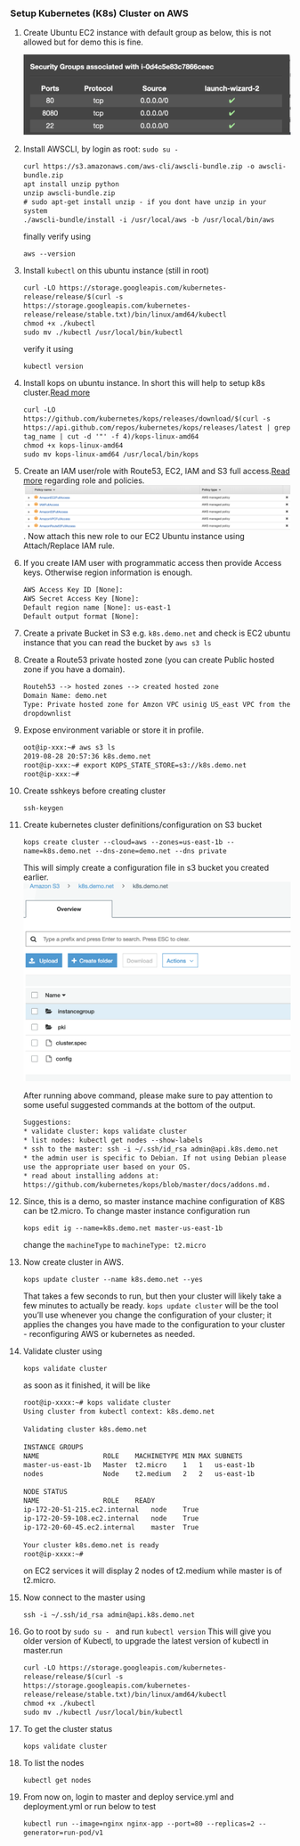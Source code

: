### Setup Kubernetes (K8s) Cluster on AWS

1.  Create Ubuntu EC2 instance with default group as below, this is not allowed but for demo this is fine.
    
    ![securityGroup](REF_IMAGES/SG-Ubuntu.png)
    
1.  Install AWSCLI, by login as root: `sudo su - ` 
    ```shell
    curl https://s3.amazonaws.com/aws-cli/awscli-bundle.zip -o awscli-bundle.zip
    apt install unzip python
    unzip awscli-bundle.zip
    # sudo apt-get install unzip - if you dont have unzip in your system
    ./awscli-bundle/install -i /usr/local/aws -b /usr/local/bin/aws
    ```
    finally verify using
    ```shell
    aws --version
    ```
1.  Install `kubectl` on this ubuntu instance (still in root)
    ```shell
    curl -LO https://storage.googleapis.com/kubernetes-release/release/$(curl -s https://storage.googleapis.com/kubernetes-release/release/stable.txt)/bin/linux/amd64/kubectl
    chmod +x ./kubectl
    sudo mv ./kubectl /usr/local/bin/kubectl
    ```
    verify it using
    ```shell
    kubectl version
    ```
    
1.  Install kops on ubuntu instance. In short this will help to setup k8s cluster.[Read more](https://cloudacademy.com/blog/kubernetes-operations-with-kops/)
    ```shell
    curl -LO https://github.com/kubernetes/kops/releases/download/$(curl -s https://api.github.com/repos/kubernetes/kops/releases/latest | grep tag_name | cut -d '"' -f 4)/kops-linux-amd64
    chmod +x kops-linux-amd64
    sudo mv kops-linux-amd64 /usr/local/bin/kops
    ```
1.  Create an IAM user/role with Route53, EC2, IAM and S3 full access.[Read more](https://github.com/kubernetes/kops/blob/master/docs/aws.md) regarding role and policies.
    ![](REF_IMAGES/K8S-ROLE-POLICY.png). Now attach this new role to our EC2 Ubuntu instance using Attach/Replace IAM rule. 
    
1.  If you create IAM user with programmatic access then provide Access keys. Otherwise region information is enough.
    ```shell
    AWS Access Key ID [None]: 
    AWS Secret Access Key [None]: 
    Default region name [None]: us-east-1
    Default output format [None]: 
    ```
1.  Create a private Bucket in S3 e.g. `k8s.demo.net` and check is EC2 ubuntu instance that you can read the bucket by `aws s3 ls`
1.  Create a Route53 private hosted zone (you can create Public hosted zone if you have a domain).
    ```shell
    Routeh53 --> hosted zones --> created hosted zone  
    Domain Name: demo.net
    Type: Private hosted zone for Amzon VPC usinig US_east VPC from the dropdownlist
    ```
1.  Expose environment variable or store it in profile.
    ```shell
    oot@ip-xxx:~# aws s3 ls
    2019-08-28 20:57:36 k8s.demo.net
    root@ip-xxx:~# export KOPS_STATE_STORE=s3://k8s.demo.net
    root@ip-xxx:~#
    ```
1.  Create sshkeys before creating cluster
    ```shell
    ssh-keygen
    ```
1.  Create kubernetes cluster definitions/configuration on S3 bucket
    ```shell
    kops create cluster --cloud=aws --zones=us-east-1b --name=k8s.demo.net --dns-zone=demo.net --dns private 
    ```
    This will simply create a configuration file in s3 bucket you created earlier.
    ![](REF_IMAGES/K8S-S3-BUCKET.png)
    
    After running above command, please make sure to pay attention to some useful suggested commands at the bottom of the output.
    ```shell
    Suggestions:
    * validate cluster: kops validate cluster
    * list nodes: kubectl get nodes --show-labels
    * ssh to the master: ssh -i ~/.ssh/id_rsa admin@api.k8s.demo.net
    * the admin user is specific to Debian. If not using Debian please use the appropriate user based on your OS.
    * read about installing addons at: https://github.com/kubernetes/kops/blob/master/docs/addons.md.
    ```  
1.  Since, this is a demo, so master instance machine configuration of K8S can be t2.micro. To change master instance configuration run 
    ```shell
    kops edit ig --name=k8s.demo.net master-us-east-1b
    ```
    change the `machineType` to `machineType: t2.micro` 
    
1.  Now create cluster in AWS.
    ```shell
    kops update cluster --name k8s.demo.net --yes
    ```
    That takes a few seconds to run, but then your cluster will likely take a few minutes to actually be ready. `kops update cluster` will be the tool you’ll use whenever you change the configuration of your cluster; it applies the changes you have made to the configuration to your cluster - reconfiguring AWS or kubernetes as needed.

1.  Validate cluster using
    ```shell
    kops validate cluster
    ```
    as soon as it finished, it will be like 
    ```shell
    root@ip-xxxx:~# kops validate cluster
    Using cluster from kubectl context: k8s.demo.net

    Validating cluster k8s.demo.net

    INSTANCE GROUPS
    NAME			    ROLE	MACHINETYPE	MIN	MAX	SUBNETS
    master-us-east-1b	Master	t2.micro	1	1	us-east-1b
    nodes			    Node	t2.medium	2	2	us-east-1b

    NODE STATUS
    NAME				ROLE	READY
    ip-172-20-51-215.ec2.internal	node	True
    ip-172-20-59-108.ec2.internal	node	True
    ip-172-20-60-45.ec2.internal	master	True

    Your cluster k8s.demo.net is ready
    root@ip-xxxx:~# 

    ```
    on EC2 services it will display 2 nodes of t2.medium while master is of t2.micro.
    
1.  Now connect to the master using
    ```shell
    ssh -i ~/.ssh/id_rsa admin@api.k8s.demo.net
    ```
1.  Go to root by `sudo su - ` and run `kubectl version` 
    This will give you older version of Kubectl, to upgrade the latest version of kubectl in master.run
    ```shell
    curl -LO https://storage.googleapis.com/kubernetes-release/release/$(curl -s https://storage.googleapis.com/kubernetes-release/release/stable.txt)/bin/linux/amd64/kubectl
    chmod +x ./kubectl
    sudo mv ./kubectl /usr/local/bin/kubectl
    ```
1.  To get the cluster status
    ```shell
    kops validate cluster
    ```
1.  To list the nodes
    ```shell
    kubectl get nodes
    ```
1.  From now on, login to master and deploy service.yml and deployment.yml
    or run below to test
    ```shell
    kubectl run --image=nginx nginx-app --port=80 --replicas=2 --generator=run-pod/v1
    
    ```
